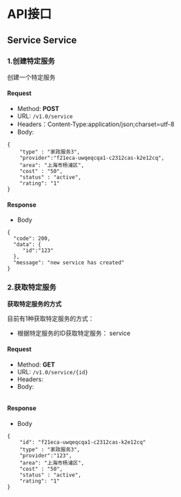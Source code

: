 # API接口

## Service Service

### 1.创建特定服务

创建一个特定服务

#### Request
- Method: **POST**
- URL:  ```/v1.0/service```
- Headers：Content-Type:application/json;charset=utf-8
- Body:
```
{
    "type" : "家政服务3",
    "provider":"f21eca-uwqeqcqa1-c2312cas-k2e12cq",
    "area": "上海市杨浦区",
    "cost" : "50",
    "status" : "active",
    "rating": "1"
}
```

#### Response
- Body
```
{
  "code": 200,
  "data": {
     "id":"123"
  },
  "message": "new service has created"
}
```

### 2.获取特定服务

**获取特定服务的方式**

目前有1种获取特定服务的方式：
- 根据特定服务的ID获取特定服务： service

#### Request

- Method: **GET**
- URL: ```/v1.0/service/{id}```
- Headers:
- Body:
```
```

#### Response
- Body
```
{
    "id": "f21eca-uwqeqcqa1-c2312cas-k2e12cq"
    "type" : "家政服务3",
    "provider":"123",
    "area": "上海市杨浦区",
    "cost" : "50",
    "status" : "active",
    "rating": "1"
}
```

